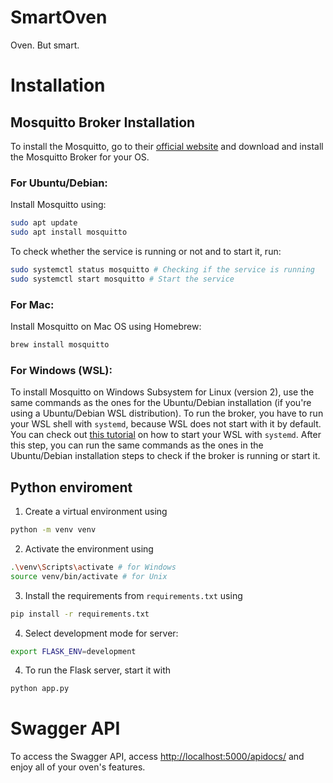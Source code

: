 # SmartOven
Oven. But smart.

# Installation
## Mosquitto Broker Installation
To install the Mosquitto, go to their [official website](https://mosquitto.org/download/) and download and install the Mosquitto Broker for your OS.

### For Ubuntu/Debian:
Install Mosquitto using:
```bash
sudo apt update
sudo apt install mosquitto
```
To check whether the service is running or not and to start it, run:
```bash
sudo systemctl status mosquitto # Checking if the service is running
sudo systemctl start mosquitto # Start the service
```

### For Mac: 
Install Mosquitto on Mac OS using Homebrew:
```bash
brew install mosquitto
```

### For Windows (WSL):
To install Mosquitto on Windows Subsystem for Linux (version 2), use the same commands as the ones for the Ubuntu/Debian installation (if you're using a Ubuntu/Debian WSL distribution). To run the broker, you have to run your WSL shell with `systemd`, because WSL does not start with it by default. You can check out [this tutorial](https://github.com/DamionGans/ubuntu-wsl2-systemd-script) on how to start your WSL with `systemd`. After this step, you can run the same commands as the ones in the Ubuntu/Debian installation steps to check if the broker is running or start it.

## Python enviroment
1. Create a virtual environment using 
```bash
python -m venv venv
```

2. Activate the environment using
```bash
.\venv\Scripts\activate # for Windows
source venv/bin/activate # for Unix
```

3. Install the requirements from `requirements.txt` using 
```bash
pip install -r requirements.txt 
```

4. Select development mode for server:
```bash
export FLASK_ENV=development
```

4. To run the Flask server, start it with
```bash
python app.py
```

# Swagger API
To access the Swagger API, access [http://localhost:5000/apidocs/]() and enjoy all of your oven's features.